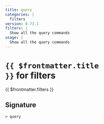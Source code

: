 ```yaml
---
title: query
categories: |
  filters
version: 0.73.1
filters: |
  Show all the query commands
usage: |
  Show all the query commands
---
```


# <code>{{ $frontmatter.title }}</code> for filters

<div class='command-title'>{{ $frontmatter.filters }}</div>

## Signature

```> query ```
